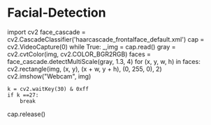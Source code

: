 # Facial-Detection
import cv2
face_cascade = cv2.CascadeClassifier('haarcascade_frontalface_default.xml')
cap = cv2.VideoCapture(0)
while True:
    _,img = cap.read()
    gray = cv2.cvtColor(img, cv2.COLOR_BGR2RGB)
    faces = face_cascade.detectMultiScale(gray, 1.3, 4)
    for (x, y, w, h) in faces:
        cv2.rectangle(img, (x, y), (x + w, y + h), (0, 255, 0), 2)
    cv2.imshow("Webcam", img)

    k = cv2.waitKey(30) & 0xff
    if k ==27:
        break
cap.release()
